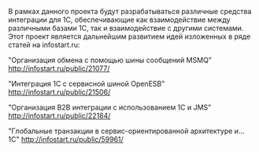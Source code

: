 В рамках данного проекта будут разрабатываться различные средства интеграции для 1С, обеспечивающие как взаимодействие между различными базами 1С, так и взаимодействие с другими системами. Этот проект является дальнейшим развитием идей изложенных в ряде статей на infostart.ru:

"Организация обмена с помощью шины сообщений MSMQ"
http://infostart.ru/public/21077/

"Интеграция 1С с сервисной шиной OpenESB"
http://infostart.ru/public/21506/

"Организация B2B интеграции с использованием 1С и JMS"
http://infostart.ru/public/22184/

"Глобальные транзакции в сервис-ориентированной архитектуре и... 1С"
http://infostart.ru/public/59961/